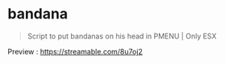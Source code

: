 # bandana
> Script to put bandanas on his head in PMENU | Only ESX

Preview : https://streamable.com/8u7oj2
